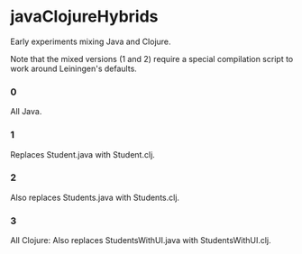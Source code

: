 javaClojureHybrids
====

Early experiments mixing Java and Clojure.

Note that the mixed versions (1 and 2) require a special compilation
script to work around Leiningen's defaults.

### 0

All Java.

### 1

Replaces Student.java with Student.clj.

### 2

Also replaces Students.java with Students.clj.

### 3

All Clojure: Also replaces StudentsWithUI.java with StudentsWithUI.clj.

